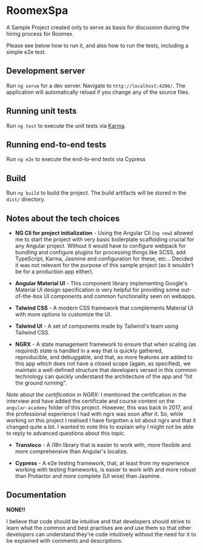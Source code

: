 # RoomexSpa

A Sample Project created only to serve as basis for discussion during the hiring process for Roomex.

Please see below how to run it, and also how to run the tests, including a simple e2e test.

## Development server

Run `ng serve` for a dev server. Navigate to `http://localhost:4200/`. The application will automatically reload if you change any of the source files.

## Running unit tests

Run `ng test` to execute the unit tests via [Karma](https://karma-runner.github.io).

## Running end-to-end tests

Run `ng e2e` to execute the end-to-end tests via Cypress

## Build

Run `ng build` to build the project. The build artifacts will be stored in the `dist/` directory.



## Notes about the tech choices

- **NG Cli for project initialization** - Using the Angular Cli (`ng new`) allowed me to start the project with very basic boilerplate scaffolding crucial for any Angular project. Without it would have to configure webpack for bundling and configure plugins for processing things like SCSS, add TypeScript, Karma, Jasmine and configuration for these, etc... Decided it was not relevant for the purpose of this sample project (as it wouldn't be for a production app either).  


- **Angular Material UI** - This component library implementing Google's Material UI design specification is very helpful for providing some out-of-the-box UI components and common functionality seen on webapps. 


- **Talwind CSS** - A modern CSS framework that complements Material UI with more options to customize the UI.


- **Talwind UI** - A set of components made by Tailwind's team using Tailwind CSS.


- **NGRX** - A state management framework to ensure that when scaling (as required) state is handled in a way that is quickly gathered, reproducible, and debuggable, and that, as more features are added to this app which does not have a closed scope (again, as specified), we maintain a well-defined structure that developers versed in this common technology can quickly understand the architecture of the app and "hit the ground running".

*Note about the certification in NGRX:* I mentioned the certification in the interview and have added the certificate and course content on the `angular-academy` folder of this project. However, this was back in 2017, and the professional experience I had with ngrx was soon after it. So, while working on this project I realised I have forgotten a lot about ngrx and that it changed quite a bit. I wanted to note this to explain why I might not be able to reply to advanced questions about this topic.

- **Transloco** - A i18n library that is easier to work with, more flexible and more comprehensive than Angular's localize.


- **Cypress** - A e2e testing framework, that, at least from my experience working with testing frameworks, is easier to work with and more robust than Protactor and more complete (UI wise) than Jasmine.


## Documentation

**NONE!!** 

I believe that code should be intuitive and that developers should strive to learn what the common and best practises are and use them so that other developers can understand they're code intuitively without the need for it to be explained with comments and descriptions.
